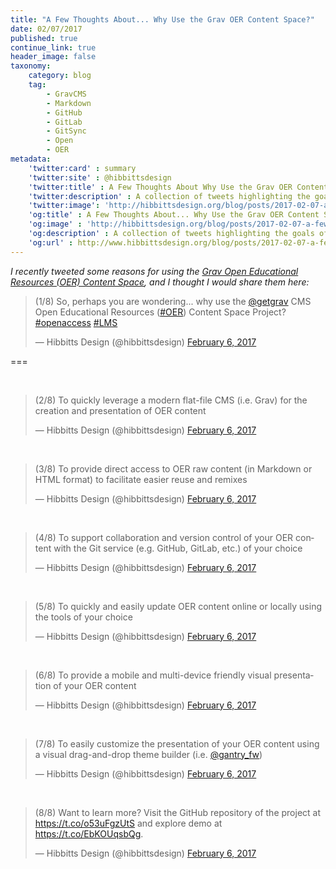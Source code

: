 ```yaml
---
title: "A Few Thoughts About... Why Use the Grav OER Content Space?"
date: 02/07/2017
published: true
continue_link: true
header_image: false
taxonomy:
    category: blog
    tag:
        - GravCMS
        - Markdown
        - GitHub
        - GitLab
        - GitSync
        - Open
        - OER
metadata:
    'twitter:card' : summary
    'twitter:site' : @hibbittsdesign
    'twitter:title' : A Few Thoughts About Why Use the Grav OER Content Space?
    'twitter:description' : A collection of tweets highlighting the goals of the Grav Open Educational Resources (OER) Content Space project.
    'twitter:image': 'http://hibbittsdesign.org/blog/posts/2017-02-07-a-few-thoughts-about-why-use-the-grav-oer-content-space/screenshot.jpg'
    'og:title' : A Few Thoughts About... Why Use the Grav OER Content Space?
    'og:image' : 'http://hibbittsdesign.org/blog/posts/2017-02-07-a-few-thoughts-about-why-use-the-grav-oer-content-space/screenshot.jpg'
    'og:description' : A collection of tweets highlighting the goals of the Grav Open Educational Resources (OER) Content Space project.
    'og:url' : http://www.hibbittsdesign.org/blog/posts/2017-02-07-a-few-thoughts-about-why-use-the-grav-oer-content-space
---
```


_I recently tweeted some reasons for using the [Grav Open Educational Resources (OER) Content Space](https://github.com/hibbitts-design/grav-skeleton-oer-content-space), and I thought I would share them here:_

<blockquote class="twitter-tweet" data-lang="en"><p lang="en" dir="ltr">(1/8) So, perhaps you are wondering... why use the <a href="https://twitter.com/getgrav">@getgrav</a> CMS Open Educational Resources (<a href="https://twitter.com/hashtag/OER?src=hash">#OER</a>) Content Space Project? <a href="https://twitter.com/hashtag/openaccess?src=hash">#openaccess</a> <a href="https://twitter.com/hashtag/LMS?src=hash">#LMS</a></p>&mdash; Hibbitts Design (@hibbittsdesign) <a href="https://twitter.com/hibbittsdesign/status/828667451403415552">February 6, 2017</a></blockquote>
<script async src="//platform.twitter.com/widgets.js" charset="utf-8"></script>

===

<br>
<blockquote class="twitter-tweet" data-conversation="none" data-lang="en"><p lang="en" dir="ltr">(2/8) To quickly leverage a modern flat-file CMS (i.e. Grav) for the creation and presentation of OER content</p>&mdash; Hibbitts Design (@hibbittsdesign) <a href="https://twitter.com/hibbittsdesign/status/828667523784601605">February 6, 2017</a></blockquote>
<script async src="//platform.twitter.com/widgets.js" charset="utf-8"></script>
<br>
<blockquote class="twitter-tweet" data-conversation="none" data-lang="en"><p lang="en" dir="ltr">(3/8) To provide direct access to OER raw content (in Markdown or HTML format) to facilitate easier reuse and remixes</p>&mdash; Hibbitts Design (@hibbittsdesign) <a href="https://twitter.com/hibbittsdesign/status/828667772800413696">February 6, 2017</a></blockquote>
<script async src="//platform.twitter.com/widgets.js" charset="utf-8"></script>
<br>
<blockquote class="twitter-tweet" data-conversation="none" data-lang="en"><p lang="en" dir="ltr">(4/8) To support collaboration and version control of your OER content with the Git service (e.g. GitHub, GitLab, etc.) of your choice</p>&mdash; Hibbitts Design (@hibbittsdesign) <a href="https://twitter.com/hibbittsdesign/status/828667884171767808">February 6, 2017</a></blockquote>
<script async src="//platform.twitter.com/widgets.js" charset="utf-8"></script>
<br>
<blockquote class="twitter-tweet" data-conversation="none" data-lang="en"><p lang="en" dir="ltr">(5/8) To quickly and easily update OER content online or locally using the tools of your choice</p>&mdash; Hibbitts Design (@hibbittsdesign) <a href="https://twitter.com/hibbittsdesign/status/828667934960611336">February 6, 2017</a></blockquote>
<script async src="//platform.twitter.com/widgets.js" charset="utf-8"></script>
<br>
<blockquote class="twitter-tweet" data-conversation="none" data-lang="en"><p lang="en" dir="ltr">(6/8) To provide a mobile and multi-device friendly visual presentation of your OER content</p>&mdash; Hibbitts Design (@hibbittsdesign) <a href="https://twitter.com/hibbittsdesign/status/828667978895876096">February 6, 2017</a></blockquote>
<script async src="//platform.twitter.com/widgets.js" charset="utf-8"></script>
<br>
<blockquote class="twitter-tweet" data-conversation="none" data-lang="en"><p lang="en" dir="ltr">(7/8) To easily customize the presentation of your OER content using a visual drag-and-drop theme builder (i.e. <a href="https://twitter.com/gantry_fw">@gantry_fw</a>)</p>&mdash; Hibbitts Design (@hibbittsdesign) <a href="https://twitter.com/hibbittsdesign/status/828668034684383234">February 6, 2017</a></blockquote>
<script async src="//platform.twitter.com/widgets.js" charset="utf-8"></script>
<br>
<blockquote class="twitter-tweet" data-conversation="none" data-lang="en"><p lang="en" dir="ltr">(8/8) Want to learn more? Visit the GitHub repository of the project at <a href="https://t.co/o53uFgzUtS">https://t.co/o53uFgzUtS</a> and explore demo at <a href="https://t.co/EbKOUqsbQg">https://t.co/EbKOUqsbQg</a>.</p>&mdash; Hibbitts Design (@hibbittsdesign) <a href="https://twitter.com/hibbittsdesign/status/828668094662930434">February 6, 2017</a></blockquote>
<script async src="//platform.twitter.com/widgets.js" charset="utf-8"></script>
